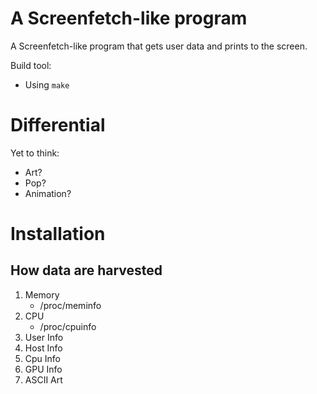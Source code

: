 # A Screenfetch-like program

A Screenfetch-like program that gets user data and prints to the screen.

Build tool:
 - Using `make`

# Differential

Yet to think:
- Art?
- Pop?
- Animation?

# Installation

## How data are harvested

1. Memory
    - /proc/meminfo
2. CPU
    - /proc/cpuinfo
3. User Info
4. Host Info
5. Cpu Info
6. GPU Info
7. ASCII Art
